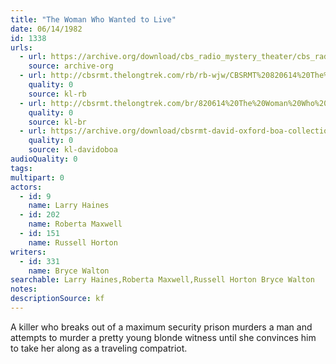 ```yaml
---
title: "The Woman Who Wanted to Live"
date: 06/14/1982
id: 1338
urls: 
  - url: https://archive.org/download/cbs_radio_mystery_theater/cbs_radio_mystery_theater-1301-1350.zip/cbs_radio_mystery_theater-1301-1350%2Fcbsrmt_1338_the_woman_who_wanted_to_live.mp3
    source: archive-org
  - url: http://cbsrmt.thelongtrek.com/rb/rb-wjw/CBSRMT%20820614%20The%20Woman%20Who%20Wanted%20to%20Live_wjw.mp3
    quality: 0
    source: kl-rb
  - url: http://cbsrmt.thelongtrek.com/br/820614%20The%20Woman%20Who%20Wanted%20To%20Live%20-%20WBBM.mp3
    quality: 0
    source: kl-br
  - url: https://archive.org/download/cbsrmt-david-oxford-boa-collection/CBSRMT-820614-1338-The-Woman-Who-Wanted-to-Live-(128-48)_WBBM-JE-{BoA}.mp3
    quality: 0
    source: kl-davidoboa
audioQuality: 0
tags: 
multipart: 0
actors:  
  - id: 9
    name: Larry Haines  
  - id: 202
    name: Roberta Maxwell  
  - id: 151
    name: Russell Horton
writers:  
  - id: 331
    name: Bryce Walton
searchable: Larry Haines,Roberta Maxwell,Russell Horton Bryce Walton
notes: 
descriptionSource: kf
---
```

A killer who breaks out of a maximum security prison murders a man and attempts to murder a pretty young blonde witness until she convinces him to take her along as a traveling compatriot.